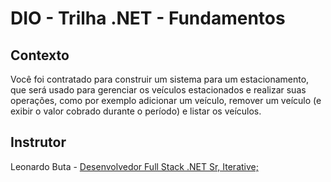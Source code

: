 # DIO - Trilha .NET - Fundamentos

## Contexto
Você foi contratado para construir um sistema para um estacionamento, que será usado para gerenciar os veículos estacionados e realizar suas operações, como por exemplo adicionar um veículo, remover um veículo (e exibir o valor cobrado durante o período) e listar os veículos.

## Instrutor

Leonardo Buta - [Desenvolvedor Full Stack .NET Sr, Iterative;](https://www.linkedin.com/in/leonardo-buta/?original_referer=)
